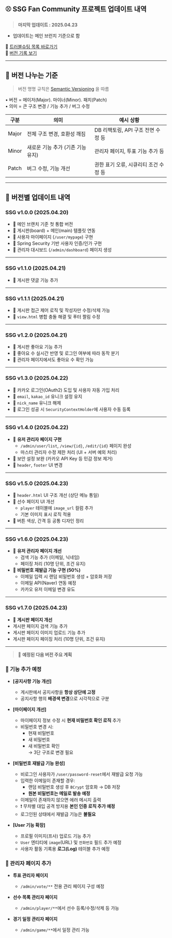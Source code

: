 ## ⚾ SSG Fan Community 프로젝트 업데이트 내역
> **마지막 업데이트 : 2025.04.23**

 - 업데이트는 메인 브런치 기준으로 함
   
📌 [트러블슈팅 목록 바로가기](https://github.com/yoon0416/ssgpack/blob/main/%ED%8A%B8%EB%9F%AC%EB%B8%94%EC%8A%88%ED%8C%85.md)  
📌 [버전 기록 보기](./version.md)

---

## 🥉 버전 나누는 기준

> 버전 명명 규칙은 [Semantic Versioning](https://semver.org/lang/ko/) 을 따름

• 버전 = 메이저(Major). 마이너(Minor). 패치(Patch)  
• 의미 = 큰 구조 변경 / 기능 추가 / 버그 수정

| 구분   | 의미                             | 예시 상황                           |
|--------|----------------------------------|--------------------------------------|
| Major  | 전체 구조 변경, 호환성 깨짐     | DB 리팩토링, API 구조 전면 수정 등   |
| Minor  | 새로운 기능 추가 (기존 기능 유지) | 관리자 페이지, 투표 기능 추가 등    |
| Patch  | 버그 수정, 기능 개선            | 권한 표기 오류, 시큐리티 조건 수정 등 |

---

## 📙 버전별 업데이트 내역

### SSG v1.0.0 (2025.04.20)
- 🔹 메인 브랜치 기준 첫 통합 버전
- 🔹 게시판(board) + 메인(main) 템플릿 연동
- 🔹 사용자 마이페이지 (`/user/mypage`) 구현
- 🔹 Spring Security 기반 사용자 인증/인가 구현
- 🔹 관리자 대시보드 (`/admin/dashboard`) 페이지 생성

---

### SSG v1.1.0 (2025.04.21)
- 🔹 게시판 댓글 기능 추가

---

### SSG v1.1.1 (2025.04.21)
- 🔹 게시판 접근 제어 로직 및 작성자만 수정/삭제 가능
- 🔹 `view.html` 병합 충돌 해결 및 푸터 짤림 수정

---

### SSG v1.2.0 (2025.04.21)
- 🔹 게시판 좋아요 기능 추가
- 🔹 좋아요 수 실시간 반영 및 로그인 여부에 따라 동작 분기
- 🔹 관리자 페이지에서도 좋아요 수 확인 가능

---

### SSG v1.3.0 (2025.04.22)
- 🔹 카카오 로그인(OAuth2) 도입 및 사용자 자동 가입 처리
- 🔹 `email`, `kakao_id` 유니크 설정 유지
- 🔹 `nick_name` 유니크 해제
- 🔹 로그인 성공 시 `SecurityContextHolder`에 사용자 수동 등록

---

### SSG v1.4.0 (2025.04.22)
- 🔹 **유저 관리자 페이지 구현**
  - `/admin/user/list`, `/view/{id}`, `/edit/{id}` 페이지 완성
  - 마스터 관리자 수정 제한 처리 (UI + 서버 예외 처리)
- 🔹 보안 설정 보완 (카카오 API Key 등 민감 정보 제거)
- 🔹 `header`, `footer` UI 변경

---

### SSG v1.5.0 (2025.04.23)
- 🔹 `header.html` UI 구조 개선 (상단 메뉴 통일)
- 🔹 선수 페이지 UI 개선
  - `player` 테이블에 `image_url` 컬럼 추가
  - 기본 이미지 표시 로직 적용
- 🔹 버튼 색상, 간격 등 공통 디자인 정리

---

### SSG v1.6.0 (2025.04.23)
- 🔹 **유저 관리자 페이지 개선**
  - 검색 기능 추가 (이메일, 닉네임)
  - 페이징 처리 (10명 단위, 조건 유지)
- 🔹 **비밀번호 재발급 기능 구현 (50%)**
  - 이메일 입력 시 랜덤 비밀번호 생성 + 암호화 저장
  - 이메일 API(Naver) 연동 예정
  - 카카오 유저 이메일 변경 유도

---
### SSG v1.7.0 (2025.04.23)
- 🔹 **게시판 페이지 개선**
 - 게시판 페이지 검색 기능 추가
 - 게시판 페이지 이미지 업로드 기능 추가
 - 게시판 페이지 페이징 처리 (10명 단위, 조건 유지)


---

> 🚨 **예정된 다음 버전 주요 계획**

### 🔸 기능 추가 예정

- **[공지사항 기능 개선]**
  - 게시판에서 공지사항을 **항상 상단에 고정**
  - 공지사항 행의 **배경색 변경**으로 시각적으로 구분

- **[마이페이지 개선]**
  - 마이페이지 정보 수정 시 **현재 비밀번호 확인 로직** 추가
  - 비밀번호 변경 시:
    - 현재 비밀번호
    - 새 비밀번호
    - 새 비밀번호 확인  
    → 3단 구조로 변경 필요

- **[비밀번호 재발급 기능 완성]**
  - 비로그인 사용자가 `/user/password-reset`에서 재발급 요청 가능
  - 입력한 이메일이 존재할 경우:
    - 랜덤 비밀번호 생성 후 `BCrypt` 암호화 → DB 저장
    - **원본 비밀번호는 메일로 발송 예정**
  - 이메일이 존재하지 않으면 에러 메시지 출력
  - ❗ 무차별 대입 공격 방지용 **본인 인증 로직 추가 예정**
  - 로그인된 상태에서 재발급 기능은 **불필요**

- **[User 기능 확장]**
  - 프로필 이미지(프사) 업로드 기능 추가
  - `User` 엔티티에 `image`(URL) 및 `전화번호` 필드 추가 예정
  - 사용자 활동 기록용 **로그(Log)** 테이블 추가 예정

### 🔸 관리자 페이지 추가

- **투표 관리자 페이지**
  - `/admin/vote/**` 전용 관리 페이지 구성 예정

- **선수 목록 관리자 페이지**
  - `/admin/player/**`에서 선수 등록/수정/삭제 등 가능

- **경기 일정 관리자 페이지**
  - `/admin/game/**`에서 일정 관리 가능
